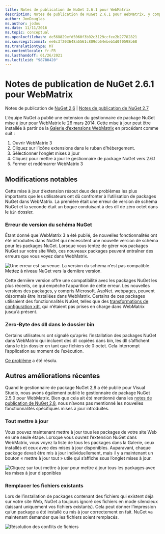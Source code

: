 ```yaml
---
title: Notes de publication de NuGet 2.6.1 pour WebMatrix
description: Notes de publication de NuGet 2.6.1 pour WebMatrix, y compris les problèmes connus, les correctifs de bogues, les fonctionnalités ajoutées et DCR.
author: JonDouglas
ms.author: jodou
ms.date: 11/11/2016
ms.topic: conceptual
ms.openlocfilehash: de568829efd5060f3b02c3129ccfee2b27782821
ms.sourcegitcommit: ee6c3f203648a5561c809db54ebeb1d0f0598b68
ms.translationtype: MT
ms.contentlocale: fr-FR
ms.lasthandoff: 01/26/2021
ms.locfileid: "98780420"
---
```

# <a name="nuget-261-for-webmatrix-release-notes"></a>Notes de publication de NuGet 2.6.1 pour WebMatrix

Notes de publication de [NuGet 2,6](../release-notes/nuget-2.6.md)  |  [Notes de publication de NuGet 2,7](../release-notes/nuget-2.7.md)

L’équipe NuGet a publié une extension du gestionnaire de package NuGet mise à jour pour WebMatrix le 26 mars 2014.  Cette mise à jour peut être installée à partir de la [Galerie d’extensions WebMatrix](https://blogs.iis.net/webmatrix/retiring-the-webmatrix-extensions-gallery) en procédant comme suit :

1. Ouvrir WebMatrix 3
1. Cliquez sur l’icône extensions dans le ruban d’hébergement.
1. Sélectionner l’onglet mises à jour
1. Cliquez pour mettre à jour le gestionnaire de package NuGet vers 2.6.1
1. Fermer et redémarrer WebMatrix 3

## <a name="notable-changes"></a>Modifications notables

Cette mise à jour d’extension résout deux des problèmes les plus importants que les utilisateurs ont dû confronter à l’utilisation de packages NuGet dans WebMatrix.  La première était une erreur de version de schéma NuGet et la seconde était un bogue conduisant à des dll de zéro octet dans le `bin` dossier.

### <a name="nuget-schema-version-error"></a>Erreur de version du schéma NuGet

Étant donné que WebMatrix 3 a été publié, de nouvelles fonctionnalités ont été introduites dans NuGet qui nécessitent une nouvelle version de schéma pour les packages NuGet.  Lorsque vous tentez de gérer vos packages NuGet sur votre site Web, ces nouveaux packages peuvent entraîner des erreurs que vous voyez dans WebMatrix.

![Une erreur est survenue. La version du schéma n’est pas compatible. Mettez à niveau NuGet vers la dernière version.](./media/NuGet-2.8/webmatrix-schema-version.png)

Cette dernière version offre une compatibilité avec les packages NuGet les plus récents, ce qui empêche l’apparition de cette erreur. Les nouvelles versions des packages, y compris Microsoft. AspNet. webpages, peuvent désormais être installées dans WebMatrix.  Certains de ces packages utilisaient des fonctionnalités NuGet, telles que des [transformations de configuration xdt](../release-notes/nuget-2.6.md#xdt), qui n’étaient pas prises en charge dans WebMatrix jusqu’à présent.

### <a name="zero-byte-dlls-in-bin-folder"></a>Zero-Byte des dll dans le dossier bin

Certains utilisateurs ont signalé qu’après l’installation des packages NuGet dans WebMatrix qui incluent des dll copiées dans bin, les dll s’affichent dans le `bin` dossier en tant que fichiers de 0 octet.  Cela interrompt l’application au moment de l’exécution.

[Ce problème](https://nuget.codeplex.com/workitem/4060) a été résolu.

## <a name="other-recent-improvements"></a>Autres améliorations récentes

Quand le gestionnaire de package NuGet 2,8 a été publié pour Visual Studio, nous avons également publié le gestionnaire de package NuGet 2.5.0 pour WebMatrix.  Bien que cela ait été mentionné dans les [notes de publication de NuGet 2,8](../release-notes/nuget-2.8.md#webmatrix-nuget-client-updates), nous n’avons pas mentionné les nouvelles fonctionnalités spécifiques mises à jour introduites.

### <a name="update-all"></a>Tout mettre à jour

Vous pouvez maintenant mettre à jour tous les packages de votre site Web en une seule étape.  Lorsque vous ouvrez l’extension NuGet dans WebMatrix, vous voyez la liste de tous les packages dans la Galerie, ceux installés et ceux avec des mises à jour disponibles.  Auparavant, chaque package devait être mis à jour individuellement, mais il y a maintenant un bouton « mettre à jour tout » utile qui s’affiche sous l’onglet mises à jour.

![Cliquez sur tout mettre à jour pour mettre à jour tous les packages avec les mises à jour disponibles](./media/NuGet-2.8/webmatrix-update-all.png)

### <a name="overwrite-existing-files"></a>Remplacer les fichiers existants

Lors de l’installation de packages contenant des fichiers qui existent déjà sur votre site Web, NuGet a toujours ignoré ces fichiers en mode silencieux (laissant uniquement vos fichiers existants).  Cela peut donner l’impression qu’un package a été installé ou mis à jour correctement en fait.  NuGet va maintenant demander que les fichiers soient remplacés.

![Résolution des conflits de fichiers](./media/NuGet-2.8/webmatrix-overwrite-file.png)
